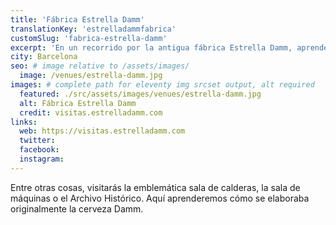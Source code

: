 ```yaml
---
title: 'Fábrica Estrella Damm'
translationKey: 'estrelladammfabrica'
customSlug: 'fabrica-estrella-damm'
excerpt: 'En un recorrido por la antigua fábrica Estrella Damm, aprenderemos cómo empezó todo hace más de 140 años.'
city: Barcelona
seo: # image relative to /assets/images/
  image: /venues/estrella-damm.jpg
images: # complete path for eleventy img srcset output, alt required
  featured: ./src/assets/images/venues/estrella-damm.jpg
  alt: Fábrica Estrella Damm
  credit: visitas.estrelladamm.com
links:
  web: https://visitas.estrelladamm.com
  twitter:
  facebook:
  instagram:
---
```


Entre otras cosas, visitarás la emblemática sala de calderas, la sala de máquinas o el Archivo Histórico. Aquí aprenderemos cómo se elaboraba originalmente la cerveza Damm.
